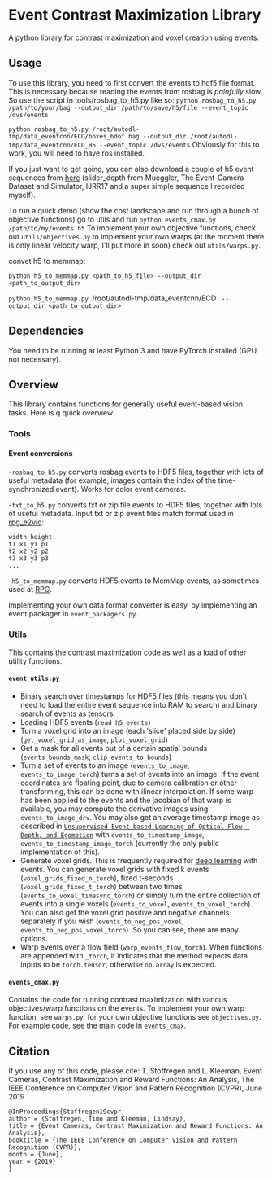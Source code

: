 # Event Contrast Maximization Library

A python library for contrast maximization and voxel creation using events.

## Usage

To use this library, you need to first convert the events to hdf5 file format. This is necessary because reading the events from rosbag is _painfully_ slow. So use the script in tools/rosbag_to_h5.py like so:
``python rosbag_to_h5.py /path/to/your/bag --output_dir /path/to/save/h5/file --event_topic /dvs/events``

``python rosbag_to_h5.py /root/autodl-tmp/data_eventcnn/ECD/boxes_6dof.bag --output_dir /root/autodl-tmp/data_eventcnn/ECD_H5 --event_topic /dvs/events``
Obviously for this to work, you will need to have ros installed.

If you just want to get going, you can also download a couple of h5 event sequences from [here](https://drive.google.com/open?id=1z3Gjn4HLkHhgFeoa2viC-fuldUCZQGUL) (slider_depth from Mueggler, The Event-Camera Dataset and Simulator, IJRR17 and a super simple sequence I recorded myself).

To run a quick demo (show the cost landscape and run through a bunch of objective functions) go to utils and run
``python events_cmax.py /path/to/my/events.h5``
To implement your own objective functions, check out `utils/objectives.py` to implement your own warps (at the moment there is only linear velocity warp, I'll put more in soon) check out `utils/warps.py`.

convet h5 to memmap:

`python h5_to_memmap.py <path_to_h5_file> --output_dir <path_to_output_dir>`

`python h5_to_memmap.py `/root/autodl-tmp/data_eventcnn/ECD ` --output_dir <path_to_output_dir>`

## Dependencies

You need to be running at least Python 3 and have PyTorch installed (GPU not necessary).

## Overview

This library contains functions for generally useful event-based vision tasks. Here is q quick overview:

### Tools

#### Event conversions

-`rosbag_to_h5.py` converts rosbag events to HDF5 files, together with lots of useful metadata (for example, images contain the index of the time-synchronized event). Works for color event cameras.

-`txt_to_h5.py` converts txt or zip file events to HDF5 files, together with lots of useful metadata. Input txt or zip event files match format used in [rpg_e2vid](https://github.com/uzh-rpg/rpg_e2vid):

```
width height
t1 x1 y1 p1
t2 x2 y2 p2
t3 x3 y3 p3
...
```

-`h5_to_memmap.py` converts HDF5 events to MemMap events, as sometimes used at [RPG](http://rpg.ifi.uzh.ch/).

Implementing your own data format converter is easy, by implementing an event packager in `event_packagers.py`.

### Utils

This contains the contrast maximization code as well as a load of other utility functions.

#### `event_utils.py`

- Binary search over timestamps for HDF5 files (this means you don't need to load the entire event sequence into RAM to search) and binary search of events as tensors.
- Loading HDF5 events (`read_h5_events`)
- Turn a voxel grid into an image (each 'slice' placed side by side) (`get_voxel_grid_as_image`, `plot_voxel_grid`)
- Get a mask for all events out of a certain spatial bounds (`events_bounds_mask`, `clip_events_to_bounds`)
- Turn a set of events to an image (`events_to_image`, `events_to_image_torch`) turns a set of events into an image. If the event coordinates are floating point, due to camera calibration or other transforming, this can be done with ilinear interpolation. If some warp has been applied to the events and the jacobian of that warp is available, you may compute the derivative images using `events_to_image_drv`. You may also get an average timestamp image as described in [`Unsupervised Event-based Learning of Optical Flow, Depth, and Egomotion`](https://arxiv.org/abs/1812.08156) with `events_to_timestamp_image`, `events_to_timestamp_image_torch` (currently the only public implementation of this).
- Generate voxel grids. This is frequently required for [deep learning](https://timostoff.github.io/20ecnn) with events. You can generate voxel grids with fixed k events (`voxel_grids_fixed_n_torch`), fixed t-seconds (`voxel_grids_fixed_t_torch`) between two times (`events_to_voxel_timesync_torch`) or simply turn the entire collection of events into a single voxels (`events_to_voxel`, `events_to_voxel_torch`). You can also get the voxel grid positive and negative channels separately if you wish (`events_to_neg_pos_voxel`, `events_to_neg_pos_voxel_torch`). So you can see, there are many options.
- Warp events over a flow field (`warp_events_flow_torch`).
  When functions are appended with `_torch`, it indicates that the method expects data inputs to be `torch.tensor`, otherwise `np.array` is expected.

#### `events_cmax.py`

Contains the code for running contrast maximization with various objectives/warp functions on the events. To implement your own warp function, see `warps.py`, for your own objective functions see `objectives.py`. For example code, see the main code in `events_cmax`.

## Citation

If you use any of this code, please cite: T. Stoffregen and L. Kleeman, Event Cameras, Contrast Maximization and Reward Functions: An Analysis, The IEEE Conference on Computer Vision and Pattern Recognition (CVPR), June 2019.

```
@InProceedings{Stoffregen19cvpr,
author = {Stoffregen, Timo and Kleeman, Lindsay},
title = {Event Cameras, Contrast Maximization and Reward Functions: An Analysis},
booktitle = {The IEEE Conference on Computer Vision and Pattern Recognition (CVPR)},
month = {June},
year = {2019}
} 
```
